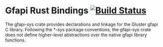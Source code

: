 # Gfapi Rust Bindings [![Build Status](https://travis-ci.org/cholcombe973/Gfapi-sys.svg?branch=master)](https://travis-ci.org/cholcombe973/Gfapi-sys)
The gfapi-sys crate provides declarations and linkage for the 
Gluster gfapi C library. Following the *-sys package conventions, 
the gfapi-sys crate does not define higher-level abstractions over the native gfapi library functions.
